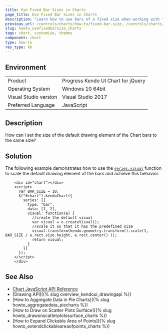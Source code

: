 ```yaml
---
title: Use Fixed Bar Sizes in Charts
page_title: Use Fixed Bar Sizes in Charts
description: "Learn how to use bars of a fixed size when working with the Kendo UI Charts."
previous_url: /controls/charts/how-to/fixed-bar-size, /controls/charts/how-to/appearance/fixed-bar-size
slug: howto_usefixedbarsize_charts
tags: chart, customize, themes
component: chart
type: how-to
res_type: kb
---
```


## Environment

<table>
 <tr>
  <td>Product</td>
  <td>Progress Kendo UI Chart for jQuery</td>
 </tr>
 <tr>
  <td>Operating System</td>
  <td>Windows 10 64bit</td>
 </tr>
 <tr>
  <td>Visual Studio version</td>
  <td>Visual Studio 2017</td>
 </tr>
 <tr>
  <td>Preferred Language</td>
  <td>JavaScript</td>
 </tr>
</table>

## Description

How can I set the size of the default drawing element of the Chart bars to the same size?

## Solution

The following example demonstrates how to use the [`series.visual`](/api/javascript/dataviz/ui/chart/configuration/series.visual) function to scale the default drawing element of the bars and achieve this behavior.

```dojo
    <div id="chart"></div>
    <script>
      var BAR_SIZE = 10;
      $("#chart").kendoChart({
        series: [{
          type: "bar",
          data: [1, 2],
          visual: function(e) {
            //create the default visual
            var visual = e.createVisual();
            //scale it so that it has the predefined size
            visual.transform(kendo.geometry.transform().scale(1, BAR_SIZE / e.rect.size.height, e.rect.center() ));
            return visual;
          }
        }]
      });
    </script>
    </div>
```

## See Also

* [Chart JavaScript API Reference](/api/javascript/dataviz/ui/chart)
* [Drawing API]({% slug overview_kendoui_drawingapi %})
* [How to Aggregate Data in Pie Charts]({% slug howto_aggregatedata_piecharts %})
* [How to Draw on Scatter Plots Surface]({% slug howto_drawonscatterplotssurface_charts %})
* [How to Expand Clickable Area of Points]({% slug howto_extendclickableareaofpoints_charts %})

